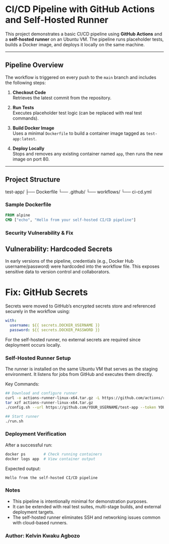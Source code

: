 # CI/CD Pipeline with GitHub Actions and Self-Hosted Runner

This project demonstrates a basic CI/CD pipeline using **GitHub Actions** and a **self-hosted runner** on an Ubuntu VM. The pipeline runs placeholder tests, builds a Docker image, and deploys it locally on the same machine.

---

## Pipeline Overview

The workflow is triggered on every push to the `main` branch and includes the following steps:

1. **Checkout Code**  
   Retrieves the latest commit from the repository.

2. **Run Tests**  
   Executes placeholder test logic (can be replaced with real test commands).

3. **Build Docker Image**  
   Uses a minimal `Dockerfile` to build a container image tagged as `test-app:latest`.

4. **Deploy Locally**  
   Stops and removes any existing container named `app`, then runs the new image on port 80.

---

## Project Structure
test-app/ ├── Dockerfile └── .github/ └── workflows/ └── ci-cd.yml


### Sample Dockerfile

```Dockerfile
FROM alpine
CMD ["echo", "Hello from your self-hosted CI/CD pipeline"]
```

### Security Vulnerability & Fix
##  Vulnerability: Hardcoded Secrets
In early versions of the pipeline, credentials (e.g., Docker Hub username/password) were hardcoded into the workflow file. This exposes sensitive data to version control and collaborators.
#   Fix: GitHub Secrets
Secrets were moved to GitHub’s encrypted secrets store and referenced securely in the workflow using:
```Yaml
with:
  username: ${{ secrets.DOCKER_USERNAME }}
  password: ${{ secrets.DOCKER_PASSWORD }}
```

For the self-hosted runner, no external secrets are required since deployment occurs locally.

###  Self-Hosted Runner Setup
The runner is installed on the same Ubuntu VM that serves as the staging environment. It listens for jobs from GitHub and executes them directly.

Key Commands:
```Bash
## Download and configure runner
curl -o actions-runner-linux-x64.tar.gz -L https://github.com/actions/runner/releases/download/v2.x.x/actions-runner-linux-x64.tar.gz
tar xzf actions-runner-linux-x64.tar.gz
./config.sh --url https://github.com/YOUR_USERNAME/test-app --token YOUR_TOKEN

## Start runner
./run.sh
```

### Deployment Verification
After a successful run:
```Bash
docker ps        # Check running containers
docker logs app  # View container output
```

Expected output:
```
Hello from the self-hosted CI/CD pipeline
```

### Notes
- This pipeline is intentionally minimal for demonstration purposes.
- It can be extended with real test suites, multi-stage builds, and external deployment targets.
- The self-hosted runner eliminates SSH and networking issues common with cloud-based runners.

### Author: Kelvin Kwaku Agbozo
